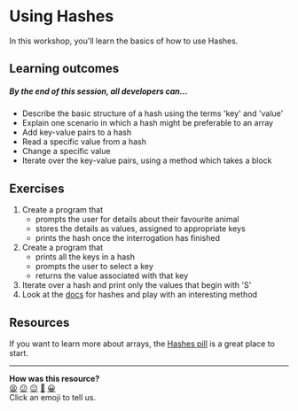 # Using Hashes

In this workshop, you'll learn the basics of how to use Hashes.

## Learning outcomes

##### By the end of this session, all developers can...
 - Describe the basic structure of a hash using the terms 'key' and 'value'
 - Explain one scenario in which a hash might be preferable to an array
 - Add key-value pairs to a hash
 - Read a specific value from a hash
 - Change a specific value
 - Iterate over the key-value pairs, using a method which takes a block

## Exercises
 1. Create a program that
    - prompts the user for details about their favourite animal
    - stores the details as values, assigned to appropriate keys
    - prints the hash once the interrogation has finished
 2. Create a program that
    - prints all the keys in a hash
    - prompts the user to select a key
    - returns the value associated with that key
 3. Iterate over a hash and print only the values that begin with 'S'
 4. Look at the [docs][ruby_docs] for hashes and play with an interesting method

## Resources

If you want to learn more about arrays, the [Hashes pill][hashes_pill] is a great place to start.

[ruby_docs]: https://ruby-doc.org/core-3.0.0/Enumerable.html
[hashes_pill]: https://github.com/makersacademy/course/blob/cd-github-actions/pills/hashes.md

<!-- BEGIN GENERATED SECTION DO NOT EDIT -->

---

**How was this resource?**  
[😫](https://airtable.com/shrUJ3t7KLMqVRFKR?prefill_Repository=skills-workshops&prefill_File=programming_fundamentals/hashes/readme.md&prefill_Sentiment=😫) [😕](https://airtable.com/shrUJ3t7KLMqVRFKR?prefill_Repository=skills-workshops&prefill_File=programming_fundamentals/hashes/readme.md&prefill_Sentiment=😕) [😐](https://airtable.com/shrUJ3t7KLMqVRFKR?prefill_Repository=skills-workshops&prefill_File=programming_fundamentals/hashes/readme.md&prefill_Sentiment=😐) [🙂](https://airtable.com/shrUJ3t7KLMqVRFKR?prefill_Repository=skills-workshops&prefill_File=programming_fundamentals/hashes/readme.md&prefill_Sentiment=🙂) [😀](https://airtable.com/shrUJ3t7KLMqVRFKR?prefill_Repository=skills-workshops&prefill_File=programming_fundamentals/hashes/readme.md&prefill_Sentiment=😀)  
Click an emoji to tell us.

<!-- END GENERATED SECTION DO NOT EDIT -->

